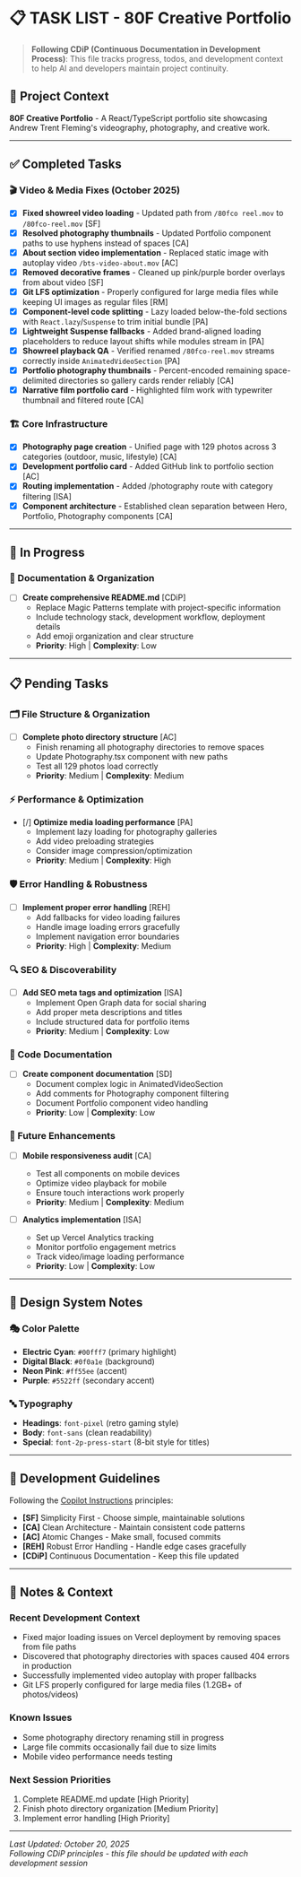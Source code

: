 # 📋 TASK LIST - 80F Creative Portfolio

> **Following CDiP (Continuous Documentation in Development Process)**: This file tracks progress, todos, and development context to help AI and developers maintain project continuity.

## 🎯 Project Context
**80F Creative Portfolio** - A React/TypeScript portfolio site showcasing Andrew Trent Fleming's videography, photography, and creative work.

---

## ✅ Completed Tasks

### 🎬 Video & Media Fixes (October 2025)
- [x] **Fixed showreel video loading** - Updated path from `/80fco reel.mov` to `/80fco-reel.mov` [SF]
- [x] **Resolved photography thumbnails** - Updated Portfolio component paths to use hyphens instead of spaces [CA]
- [x] **About section video implementation** - Replaced static image with autoplay video `/bts-video-about.mov` [AC]
- [x] **Removed decorative frames** - Cleaned up pink/purple border overlays from about video [SF]
- [x] **Git LFS optimization** - Properly configured for large media files while keeping UI images as regular files [RM]
- [x] **Component-level code splitting** - Lazy loaded below-the-fold sections with `React.lazy`/`Suspense` to trim initial bundle [PA]
- [x] **Lightweight Suspense fallbacks** - Added brand-aligned loading placeholders to reduce layout shifts while modules stream in [PA]
- [x] **Showreel playback QA** - Verified renamed `/80fco-reel.mov` streams correctly inside `AnimatedVideoSection` [PA]
- [x] **Portfolio photography thumbnails** - Percent-encoded remaining space-delimited directories so gallery cards render reliably [CA]
- [x] **Narrative film portfolio card** - Highlighted film work with typewriter thumbnail and filtered route [CA]

### 🏗️ Core Infrastructure
- [x] **Photography page creation** - Unified page with 129 photos across 3 categories (outdoor, music, lifestyle) [CA]
- [x] **Development portfolio card** - Added GitHub link to portfolio section [AC]
- [x] **Routing implementation** - Added /photography route with category filtering [ISA]
- [x] **Component architecture** - Established clean separation between Hero, Portfolio, Photography components [CA]

---

## 🔄 In Progress

### 📝 Documentation & Organization
- [ ] **Create comprehensive README.md** [CDiP]
  - Replace Magic Patterns template with project-specific information
  - Include technology stack, development workflow, deployment details
  - Add emoji organization and clear structure
  - **Priority**: High | **Complexity**: Low

---

## 📋 Pending Tasks

### 🗂️ File Structure & Organization
- [ ] **Complete photo directory structure** [AC]
  - Finish renaming all photography directories to remove spaces
  - Update Photography.tsx component with new paths
  - Test all 129 photos load correctly
  - **Priority**: Medium | **Complexity**: Medium

### ⚡ Performance & Optimization
- [/] **Optimize media loading performance** [PA]
  - Implement lazy loading for photography galleries
  - Add video preloading strategies
  - Consider image compression/optimization
  - **Priority**: Medium | **Complexity**: High

### 🛡️ Error Handling & Robustness
- [ ] **Implement proper error handling** [REH]
  - Add fallbacks for video loading failures
  - Handle image loading errors gracefully
  - Implement navigation error boundaries
  - **Priority**: High | **Complexity**: Medium

### 🔍 SEO & Discoverability
- [ ] **Add SEO meta tags and optimization** [ISA]
  - Implement Open Graph data for social sharing
  - Add proper meta descriptions and titles
  - Include structured data for portfolio items
  - **Priority**: Medium | **Complexity**: Low

### 📖 Code Documentation
- [ ] **Create component documentation** [SD]
  - Document complex logic in AnimatedVideoSection
  - Add comments for Photography component filtering
  - Document Portfolio component video handling
  - **Priority**: Low | **Complexity**: Low

### 🚀 Future Enhancements
- [ ] **Mobile responsiveness audit** [CA]
  - Test all components on mobile devices
  - Optimize video playback for mobile
  - Ensure touch interactions work properly
  - **Priority**: Medium | **Complexity**: Medium

- [ ] **Analytics implementation** [ISA]
  - Set up Vercel Analytics tracking
  - Monitor portfolio engagement metrics
  - Track video/image loading performance
  - **Priority**: Low | **Complexity**: Low

---

## 🎨 Design System Notes

### 🎭 Color Palette
- **Electric Cyan**: `#00fff7` (primary highlight)
- **Digital Black**: `#0f0a1e` (background)
- **Neon Pink**: `#ff55ee` (accent)
- **Purple**: `#5522ff` (secondary accent)

### 🔤 Typography
- **Headings**: `font-pixel` (retro gaming style)
- **Body**: `font-sans` (clean readability)
- **Special**: `font-2p-press-start` (8-bit style for titles)

---

## 🔧 Development Guidelines

Following the [Copilot Instructions](/.github/copilot-instructions.md) principles:

- **[SF]** Simplicity First - Choose simple, maintainable solutions
- **[CA]** Clean Architecture - Maintain consistent code patterns  
- **[AC]** Atomic Changes - Make small, focused commits
- **[REH]** Robust Error Handling - Handle edge cases gracefully
- **[CDiP]** Continuous Documentation - Keep this file updated

---

## 📝 Notes & Context

### Recent Development Context
- Fixed major loading issues on Vercel deployment by removing spaces from file paths
- Discovered that photography directories with spaces caused 404 errors in production
- Successfully implemented video autoplay with proper fallbacks
- Git LFS properly configured for large media files (1.2GB+ of photos/videos)

### Known Issues
- Some photography directory renaming still in progress
- Large file commits occasionally fail due to size limits
- Mobile video performance needs testing

### Next Session Priorities
1. Complete README.md update [High Priority]
2. Finish photo directory organization [Medium Priority]
3. Implement error handling [High Priority]

---

*Last Updated: October 20, 2025*  
*Following CDiP principles - this file should be updated with each development session*